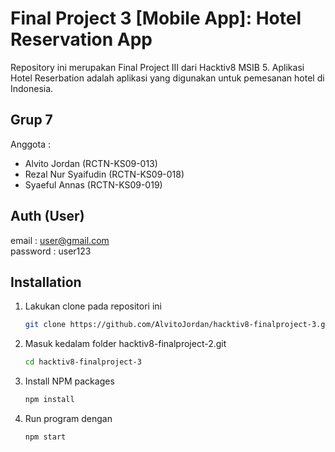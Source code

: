 # Final Project 3 [Mobile App]: Hotel Reservation App

Repository ini merupakan Final Project III dari Hacktiv8 MSIB 5. Aplikasi Hotel Reserbation adalah aplikasi yang digunakan untuk pemesanan hotel di Indonesia.

## Grup 7

Anggota :

- Alvito Jordan (RCTN-KS09-013)
- Rezal Nur Syaifudin (RCTN-KS09-018)
- Syaeful Annas (RCTN-KS09-019)

## Auth (User)

email : user@gmail.com  
password : user123

## Installation

1. Lakukan clone pada repositori ini
   ```sh
   git clone https://github.com/AlvitoJordan/hacktiv8-finalproject-3.git
   ```
2. Masuk kedalam folder hacktiv8-finalproject-2.git
   ```sh
   cd hacktiv8-finalproject-3
   ```
3. Install NPM packages
   ```sh
   npm install
   ```
4. Run program dengan
   ```sh
   npm start
   ```
